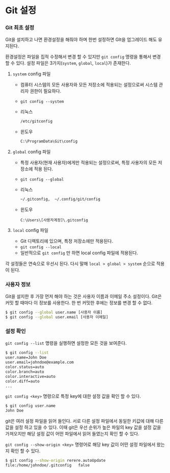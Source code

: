 # Git 설정

### Git 최초 설정

Git을 설치하고 나면 환경설정을 해줘야 하며 한번 설정하면 GIt을 업그레이드 해도 유지된다.

환경설정은 파일을 집적 수정해서 변경 할 수 있지만 `git config` 명령을 통해서 변경 할 수 있다. 설정 파일은 3가지(`system`, `global`, `local`)가 존재한다.

1. `system` config 파일

   * 컴퓨터 시스템의 모든 사용자와 모든 저장소에 적용되는 설정으로써  시스템 관리자 권한이 필요하다. 

   * `git config --system`

   * 리눅스

     ```bash
     /etc/gitconfig
     ```

   * 윈도우

     ```bash
     C:\ProgramData\Git\config
     ```

2. `global` config 파일

   * 특정 사용자(현재 사용자)에게만 적용되는 설정으로써, 특정 사용자의 모든 저장소에 적용 된다.

   * `git config --global`

   * 리눅스

     ```bash
     ~/.gitconfig,  ~/.config/git/config
     ```

   * 윈도우

     ```ba
     C:\Users\[사용자계정]\.gitconfig
     ```

3. `local` config 파일
   * Git 디렉토리에 있으며, 특정 저장소에만 적용된다.
   * `git config --local`
   * 일반적으로 `git config` 만 하면 local config 파일에 적용된다.

각 설정들은 연숙으로 우선시 된다. 다시 말해 `local > global > system` 순으로 적용이 된다.



### 사용자 정보

Git을 설지한 후 가장 먼저 해야 하는 것은 사용자 이름과 이메일 주소 설정이다. Git은 커밋 할 때마다 이 정보를 사용한다. 한 번 커밋한 후에는 정보를 변경 할 수 없다.

```bash
$ git config --global user.name [사용자 이름]
$ git config --global user.email [사용자 이메일]
```



### 설정 확인

`git config --list` 명령을 실행하면 설정한 모든 것을 보여준다.

```bash
$ git config --list
user.name=John Doe
user.email=johndoe@example.com
color.status=auto
color.branch=auto
color.interactive=auto
color.diff=auto
...
```

`git config <key>` 명령으로 특정 key에 대한 설정 값을 확인 할 수 있다.

```bash
$ git config user.name
John Doe
```

git은 여러 설정 파일을 읽어 들인다. 서로 다른 설정 파일에서 동일한 키값에 대해 다른 값을 설정 하고 있을 수 있다.  이때 git은 우선 순위가 높은 파일의 key 값을 설정 값을 가져오지만 해당 설정 값이 어떤 파일에서 읽어 들였는지 확인 할 수 있다. 

`git config --show-origin <key>` 명령어로 해당 key 값이 어떤 설정 파일에서 왔는지 확인 할 수 있다.

```bash
$ git config --show-origin rerere.autoUpdate
file:/home/johndoe/.gitconfig	false
```

